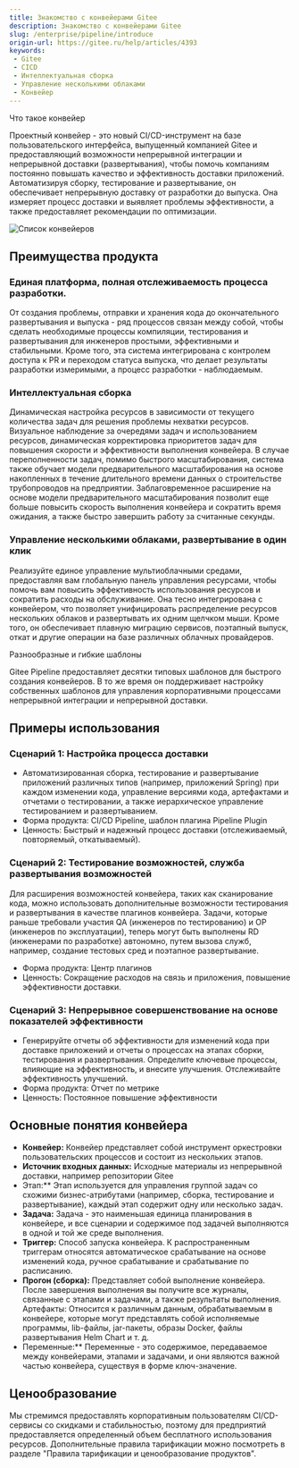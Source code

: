 ```yaml
---
title: Знакомство с конвейерами Gitee
description: Знакомство с конвейерами Gitee
slug: /enterprise/pipeline/introduce
origin-url: https://gitee.ru/help/articles/4393
keywords:
 - Gitee
 - CICD
 - Интеллектуальная сборка
 - Управление несколькими облаками
 - Конвейер
---
```


Что такое конвейер

Проектный конвейер - это новый CI/CD-инструмент на базе пользовательского интерфейса, выпущенный компанией Gitee и предоставляющий возможности непрерывной интеграции и непрерывной доставки (развертывания), чтобы помочь компаниям постоянно повышать качество и эффективность доставки приложений. Автоматизируя сборку, тестирование и развертывание, он обеспечивает непрерывную доставку от разработки до выпуска. Она измеряет процесс доставки и выявляет проблемы эффективности, а также предоставляет рекомендации по оптимизации.

![Список конвейеров](./assets/pipeline_list.png)

## Преимущества продукта

### Единая платформа, полная отслеживаемость процесса разработки.

От создания проблемы, отправки и хранения кода до окончательного развертывания и выпуска - ряд процессов связан между собой, чтобы сделать необходимые процессы компиляции, тестирования и развертывания для инженеров простыми, эффективными и стабильными. Кроме того, эта система интегрирована с контролем доступа к PR и переходом статуса выпуска, что делает результаты разработки измеримыми, а процесс разработки - наблюдаемым.

### Интеллектуальная сборка

Динамическая настройка ресурсов в зависимости от текущего количества задач для решения проблемы нехватки ресурсов. Визуальное наблюдение за очередями задач и использованием ресурсов, динамическая корректировка приоритетов задач для повышения скорости и эффективности выполнения конвейера. В случае переполненности задач, помимо быстрого масштабирования, система также обучает модели предварительного масштабирования на основе накопленных в течение длительного времени данных о строительстве трубопроводов на предприятии. Заблаговременное расширение на основе модели предварительного масштабирования позволит еще больше повысить скорость выполнения конвейера и сократить время ожидания, а также быстро завершить работу за считанные секунды.

### Управление несколькими облаками, развертывание в один клик

Реализуйте единое управление мультиоблачными средами, предоставляя вам глобальную панель управления ресурсами, чтобы помочь вам повысить эффективность использования ресурсов и сократить расходы на обслуживание. Она тесно интегрирована с конвейером, что позволяет унифицировать распределение ресурсов нескольких облаков и развертывать их одним щелчком мыши. Кроме того, он обеспечивает плавную миграцию сервисов, поэтапный выпуск, откат и другие операции на базе различных облачных провайдеров.

Разнообразные и гибкие шаблоны

Gitee Pipeline предоставляет десятки типовых шаблонов для быстрого создания конвейеров. В то же время он поддерживает настройку собственных шаблонов для управления корпоративными процессами непрерывной интеграции и непрерывной доставки.

## Примеры использования

### Сценарий 1: Настройка процесса доставки

- Автоматизированная сборка, тестирование и развертывание приложений различных типов (например, приложений Spring) при каждом изменении кода, управление версиями кода, артефактами и отчетами о тестировании, а также иерархическое управление тестированием и развертыванием.
- Форма продукта: CI/CD Pipeline, шаблон плагина Pipeline Plugin
- Ценность: Быстрый и надежный процесс доставки (отслеживаемый, повторяемый, откатываемый).

### Сценарий 2: Тестирование возможностей, служба развертывания возможностей

Для расширения возможностей конвейера, таких как сканирование кода, можно использовать дополнительные возможности тестирования и развертывания в качестве плагинов конвейера. Задачи, которые раньше требовали участия QA (инженеров по тестированию) и OP (инженеров по эксплуатации), теперь могут быть выполнены RD (инженерами по разработке) автономно, путем вызова служб, например, создание тестовых сред и поэтапное развертывание.
- Форма продукта: Центр плагинов
- Ценность: Сокращение расходов на связь и приложения, повышение эффективности доставки.

### Сценарий 3: Непрерывное совершенствование на основе показателей эффективности

- Генерируйте отчеты об эффективности для изменений кода при доставке приложений и отчеты о процессах на этапах сборки, тестирования и развертывания. Определите ключевые процессы, влияющие на эффективность, и внесите улучшения. Отслеживайте эффективность улучшений.
- Форма продукта: Отчет по метрике
- Ценность: Постоянное повышение эффективности

## Основные понятия конвейера

- **Конвейер:** Конвейер представляет собой инструмент оркестровки пользовательских процессов и состоит из нескольких этапов.
- **Источник входных данных:** Исходные материалы из непрерывной доставки, например репозитории Gitee
- Этап:** Этап используется для управления группой задач со схожими бизнес-атрибутами (например, сборка, тестирование и развертывание), каждый этап содержит одну или несколько задач.
- **Задача:** Задача - это наименьшая единица планирования в конвейере, и все сценарии и содержимое под задачей выполняются в одной и той же среде выполнения.
- **Триггер:** Способ запуска конвейера. К распространенным триггерам относятся автоматическое срабатывание на основе изменений кода, ручное срабатывание и срабатывание по расписанию.
- **Прогон (сборка):** Представляет собой выполнение конвейера. После завершения выполнения вы получите все журналы, связанные с этапами и задачами, а также результаты выполнения.
Артефакты: Относится к различным данным, обрабатываемым в конвейере, которые могут представлять собой исполняемые программы, lib-файлы, jar-пакеты, образы Docker, файлы развертывания Helm Chart и т. д.
- Переменные:** Переменные - это содержимое, передаваемое между конвейерами, этапами и задачами, и они являются важной частью конвейера, существуя в форме ключ-значение.

## Ценообразование

Мы стремимся предоставлять корпоративным пользователям CI/CD-сервисы со скидками и стабильностью, поэтому для предприятий предоставляется определенный объем бесплатного использования ресурсов. Дополнительные правила тарификации можно посмотреть в разделе "Правила тарификации и ценообразование продуктов".